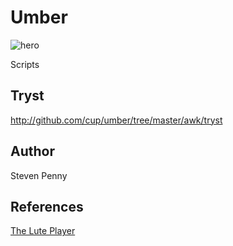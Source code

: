 Umber
=====

![hero](https://github.com/cup/umber/raw/master/image.jpg)

Scripts

Tryst
-----

http://github.com/cup/umber/tree/master/awk/tryst

Author
------

Steven Penny

References
----------

[The Lute Player](//wikipedia.org/wiki/The_Lute_Player_(Caravaggio))
